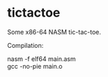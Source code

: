 # tictactoe

Some x86-64 NASM tic-tac-toe.

Compilation: 

nasm -f elf64 main.asm <br />
gcc -no-pie main.o
